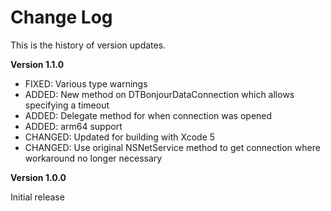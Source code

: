 Change Log
==========

This is the history of version updates.

**Version 1.1.0**

- FIXED: Various type warnings
- ADDED: New method on DTBonjourDataConnection which allows specifying a timeout
- ADDED: Delegate method for when connection was opened
- ADDED: arm64 support
- CHANGED: Updated for building with Xcode 5
- CHANGED: Use original NSNetService method to get connection where workaround no longer necessary

**Version 1.0.0**

Initial release